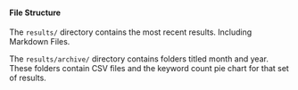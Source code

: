 #### File Structure

The ```results/``` directory contains the most recent results. Including Markdown Files.

The ```results/archive/``` directory contains folders titled month and year. These folders contain CSV files and the keyword count pie chart for that set of results.
